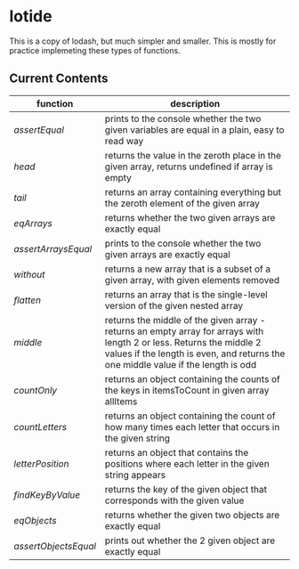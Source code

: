 # lotide

This is a copy of lodash, but much simpler and smaller. This is mostly for practice implemeting these types of functions.

## Current Contents

| function | description|
| -------- |  --------- |
| *assertEqual* | prints to the console whether the two given variables are equal in a plain, easy to read way |
| *head* | returns the value in the zeroth place in the given array, returns undefined if array is empty|
| *tail* | returns an array containing everything but the zeroth element of the given array |
| *eqArrays* | returns whether the two given arrays are exactly equal |
| *assertArraysEqual* | prints to the console whether the two given arrays are exactly equal |
| *without* | returns a new array that is a subset of a given array, with given elements removed |
| *flatten* | returns an array that is the single-level version of the given nested array |
| *middle* | returns the middle of the given array - returns an empty array for arrays with length 2 or less. Returns the middle 2 values if the length is even, and returns the one middle value if the length is odd |
| *countOnly* | returns an object containing the counts of the keys in itemsToCount in given array allItems |
| *countLetters* | returns an object containing the count of how many times each letter that occurs in the given string |
| *letterPosition* | returns an object that contains the positions where each letter in the given string appears |
| *findKeyByValue* | returns the key of the given object that corresponds with the given value |
| *eqObjects* | returns whether the given two objects are exactly equal |
| *assertObjectsEqual* | prints out whether the 2 given object are exactly equal |
